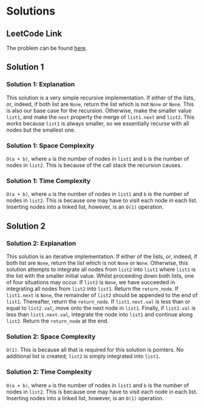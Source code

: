 # Solutions

## LeetCode Link

The problem can be found [here](https://leetcode.com/problems/merge-two-sorted-lists/).

## Solution 1

### Solution 1: Explanation

This solution is a very simple recursive implementation.
If either of the lists, or, indeed, if both list are `None`,
return the list which is not `None` or `None`. This is also
our base case for the recursion. Otherwise, make the smaller
value `list1`, and make the `next` property the merge of
`list1.next` and `list2`. This works because `list1` is
always smaller, so we essentially recurse with all nodes
but the smallest one.

### Solution 1: Space Complexity

`O(a + b)`, where `a` is the number of nodes in `list1` and
`b` is the number of nodes in `list2`. This is because of the
call stack the recursion causes.

### Solution 1: Time Complexity

`O(a + b)`, where `a` is the number of nodes in `list1` and
`b` is the number of nodes in `list2`. This is because one
may have to visit each node in each list. Inserting nodes
into a linked list, however, is an `O(1)` operation.

## Solution 2

### Solution 2: Explanation

This solution is an iterative implementation. If either of
the lists, or, indeed, if both list are `None`, return the
list which is not `None` or `None`. Otherwise, this solution
attempts to integrate all nodes from `list2` into `list1`
where `list1` is the list with the smaller initial value.
Whilst proceeding down both lists, one of four situations
may occur. If `list2` is `None`, we have succeeded in
integrating all nodes from `list2` into `list1`. Return the
`return_node`. If `list1.next` is `None`, the remainder of
`list2` should be appended to the end of `list1`. Thereafter,
return the `return_node`. If `list1.next.val` is less than
or equal to `list2.val`, move onto the next node in `list1`.
Finally, if `list2.val` is less than `list1.next.val`,
integrate the node into `list1` and continue along `list2`.
Return the `return_node` at the end.

### Solution 2: Space Complexity

`O(1)`. This is because all that is required for this solution
is pointers. No additional list is created; `list2` is simply
integrated into `list1`.

### Solution 2: Time Complexity

`O(a + b)`, where `a` is the number of nodes in `list1` and
`b` is the number of nodes in `list2`. This is because one
may have to visit each node in each list. Inserting nodes
into a linked list, however, is an `O(1)` operation.
